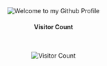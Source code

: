 <!-- "Hero" Header -->
<div align="center">
  <img src="" style="max-width: 100%;" alt="Welcome to my Github Profile" />
  <br />
</div>

<div align="center">
  <h4>Visitor Count</h4>
  <br />
  
 ![Visitor Count](https://profile-counter.glitch.me/antaga04/count.svg)

</div>
